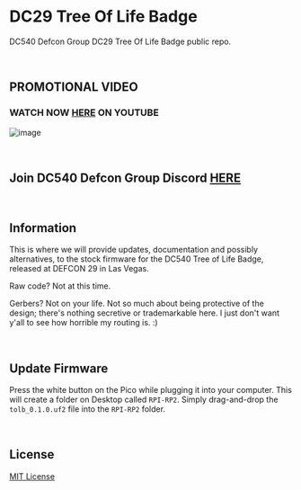 # DC29 Tree Of Life Badge
DC540 Defcon Group DC29 Tree Of Life Badge public repo.

<br>

## PROMOTIONAL VIDEO
### WATCH NOW [HERE](https://youtu.be/uRFG0-GqBxs) ON YOUTUBE
![image](https://github.com/DC540-Nova/Tree-Of-Life-Badge/blob/release/Tree%20Of%20Life%20Badge.jpg?raw=true)

<br>

## Join DC540 Defcon Group Discord [HERE](https://discord.gg/TC9V9RCr5U)

<br>

## Information
This is where we will provide updates, documentation and possibly alternatives, to the stock firmware for the DC540 Tree of Life Badge,
released at DEFCON 29 in Las Vegas.

Raw code?  Not at this time.

Gerbers?  Not on your life.  Not so much about being protective of the design; there's nothing secretive or trademarkable here.  I just don't want y'all to see how horrible my routing is. :)

<br>

## Update Firmware
Press the white button on the Pico while plugging it into your computer.  This will create a folder on Desktop called `RPI-RP2`.  Simply drag-and-drop the `tolb_0.1.0.uf2` file into the `RPI-RP2` folder.

<br>

## License
[MIT License](https://raw.githubusercontent.com/DC540-Nova/DC29-Tree-of-Life-Badge/main/LICENSE)
